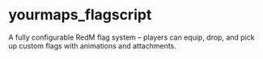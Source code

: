 # yourmaps_flagscript
A fully configurable RedM flag system – players can equip, drop, and pick up custom flags with animations and attachments.
